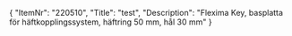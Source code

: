 {
  "ItemNr": "220510",
  "Title": "test",
  "Description": "Flexima Key, basplatta för häftkopplingssystem, häftring 50 mm, hål 30 mm"
}